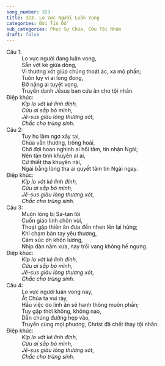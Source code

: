 ```yaml
---
song_number: 323
title: 323. Lo Vực Người Luân Vong
categories: Đời Tín Đồ
sub_categories: Phục Sự Chúa, Cứu Tội Nhân
draft: false
---
```

<dl><dt>Câu 1:</dt><dd data-verse="1">Lo vực người đang luân vong, <br/>Sẵn vớt kẻ giữa dòng, <br/>Vì thương xót giúp chúng thoát ác, xa mộ phần; <br/>Tuôn lụy vì ai long đong, <br/>Đỡ nâng ai tuyệt vọng, <br/>Truyền danh Jêsus ban cứu ân cho tội nhân. </dd><dt>Điệp khúc:</dt><dd data-chorus="1"><em>Kíp lo vớt kẻ linh đinh, <br/>Cứu ai sắp bỏ mình, <br/>Jê-sus giàu lòng thương xót, <br/>Chắc cho trùng sinh. </em></dd><dt>Câu 2:</dt><dd data-verse="2">Tuy họ làm ngơ xây tai, <br/>Chúa vẫn thương, trông hoài, <br/>Chờ đợi hoan nghinh ai hối tâm, tin nhận Ngài; <br/>Nên tận tình khuyên ai ai, <br/>Cứ thiết tha khuyên nài, <br/>Ngài bằng lòng tha ai quyết tâm tin Ngài ngay. </dd><dt>Điệp khúc:</dt><dd data-chorus="1"><em>Kíp lo vớt kẻ linh đinh, <br/>Cứu ai sắp bỏ mình, <br/>Jê-sus giàu lòng thương xót, <br/>Chắc cho trùng sinh. </em></dd><dt>Câu 3:</dt><dd data-verse="3">Muôn lòng bị Sa-tan lôi <br/>Cuốn giáo linh chôn vùi, <br/>Thoạt gặp thiên ân đưa đến nhen lên lại hừng; <br/>Khi chạm bàn tay yêu thương, <br/>Cảm xúc ơn khôn lường, <br/>Nhịp đàn năm xưa, nay trổi vang không hề ngưng. </dd><dt>Điệp khúc:</dt><dd data-chorus="1"><em>Kíp lo vớt kẻ linh đinh, <br/>Cứu ai sắp bỏ mình, <br/>Jê-sus giàu lòng thương xót, <br/>Chắc cho trùng sinh. </em></dd><dt>Câu 4:</dt><dd data-verse="4">Lo vực người luân vong nay, <br/>Ắt Chúa ta vui rày, <br/>Hầu việc do linh ân sẽ hanh thông muôn phần; <br/>Tuy gặp thời không, không nao, <br/>Dẫn chúng đường hẹp vào, <br/>Truyền cùng mọi phương, Christ đã chết thay tội nhân. </dd><dt>Điệp khúc:</dt><dd data-chorus="1"><em>Kíp lo vớt kẻ linh đinh, <br/>Cứu ai sắp bỏ mình, <br/>Jê-sus giàu lòng thương xót, <br/>Chắc cho trùng sinh. </em></dd></dl>